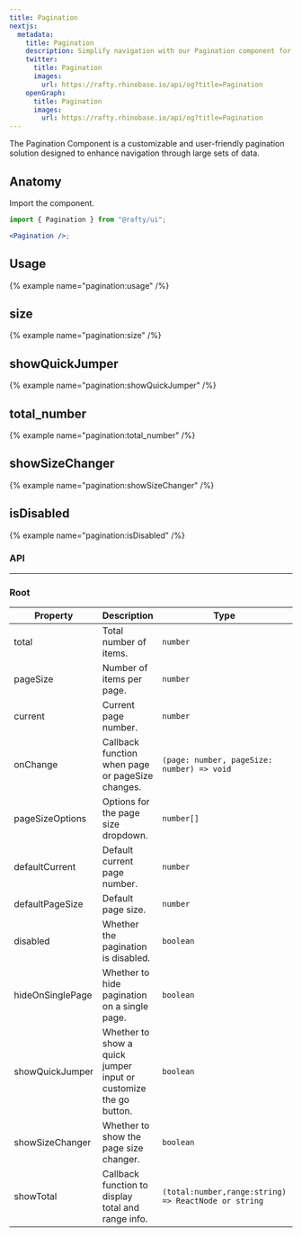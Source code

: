 ```yaml
---
title: Pagination
nextjs:
  metadata:
    title: Pagination
    description: Simplify navigation with our Pagination component for efficient content browsing.
    twitter:
      title: Pagination
      images:
        url: https://rafty.rhinobase.io/api/og?title=Pagination
    openGraph:
      title: Pagination
      images:
        url: https://rafty.rhinobase.io/api/og?title=Pagination
---
```


The Pagination Component is a customizable and user-friendly pagination solution designed to enhance navigation through large sets of data.

## Anatomy

Import the component.

```jsx
import { Pagination } from "@rafty/ui";

<Pagination />;
```

## Usage

{% example name="pagination:usage" /%}

## size

{% example name="pagination:size" /%}

## showQuickJumper

{% example name="pagination:showQuickJumper" /%}

## total_number

{% example name="pagination:total_number" /%}

## showSizeChanger

{% example name="pagination:showSizeChanger" /%}

## isDisabled

{% example name="pagination:isDisabled" /%}

### API

---

### Root

| Property         | Description                                                      | Type                                                 | Default    |
| ---------------- | ---------------------------------------------------------------- | ---------------------------------------------------- | ---------- |
| total            | Total number of items.                                           | `number`                                             | 0          |
| pageSize         | Number of items per page.                                        | `number`                                             |            |
| current          | Current page number.                                             | `number`                                             |            |
| onChange         | Callback function when page or pageSize changes.                 | `(page: number, pageSize: number) => void`           |            |
| pageSizeOptions  | Options for the page size dropdown.                              | `number[]`                                           | [10,20,50] |
| defaultCurrent   | Default current page number.                                     | `number`                                             | 1          |
| defaultPageSize  | Default page size.                                               | `number`                                             | 10         |
| disabled         | Whether the pagination is disabled.                              | `boolean`                                            |            |
| hideOnSinglePage | Whether to hide pagination on a single page.                     | `boolean`                                            | false      |
| showQuickJumper  | Whether to show a quick jumper input or customize the go button. | `boolean`                                            | false      |
| showSizeChanger  | Whether to show the page size changer.                           | `boolean`                                            |            |
| showTotal        | Callback function to display total and range info.               | `(total:number,range:string) => ReactNode or string` |            |
